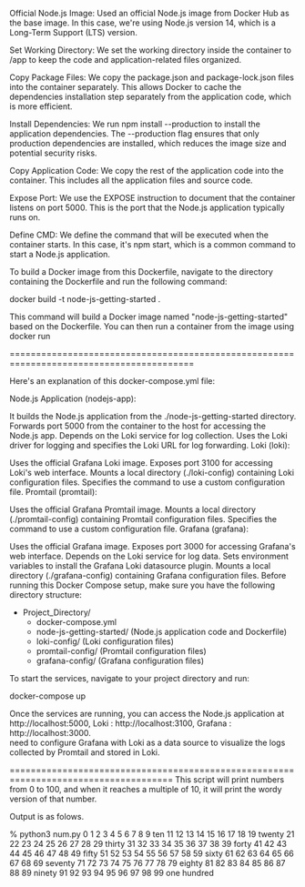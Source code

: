 Official Node.js Image: Used an official Node.js image from Docker Hub as the base image. In this case, we're using Node.js version 14, which is a Long-Term Support (LTS) version.

Set Working Directory: We set the working directory inside the container to /app to keep the code and application-related files organized.

Copy Package Files: We copy the package.json and package-lock.json files into the container separately. This allows Docker to cache the dependencies installation step separately from the application code, which is more efficient.

Install Dependencies: We run npm install --production to install the application dependencies. The --production flag ensures that only production dependencies are installed, which reduces the image size and potential security risks.

Copy Application Code: We copy the rest of the application code into the container. This includes all the application files and source code.

Expose Port: We use the EXPOSE instruction to document that the container listens on port 5000. This is the port that the Node.js application typically runs on.

Define CMD: We define the command that will be executed when the container starts. In this case, it's npm start, which is a common command to start a Node.js application.

To build a Docker image from this Dockerfile, navigate to the directory containing the Dockerfile and run the following command:

docker build -t node-js-getting-started .

This command will build a Docker image named "node-js-getting-started" based on the Dockerfile. You can then run a container from the image using docker run

=========================================================================================

Here's an explanation of this docker-compose.yml file:

Node.js Application (nodejs-app):

It builds the Node.js application from the ./node-js-getting-started directory.
Forwards port 5000 from the container to the host for accessing the Node.js app.
Depends on the Loki service for log collection.
Uses the Loki driver for logging and specifies the Loki URL for log forwarding.
Loki (loki):

Uses the official Grafana Loki image.
Exposes port 3100 for accessing Loki's web interface.
Mounts a local directory (./loki-config) containing Loki configuration files.
Specifies the command to use a custom configuration file.
Promtail (promtail):

Uses the official Grafana Promtail image.
Mounts a local directory (./promtail-config) containing Promtail configuration files.
Specifies the command to use a custom configuration file.
Grafana (grafana):

Uses the official Grafana image.
Exposes port 3000 for accessing Grafana's web interface.
Depends on the Loki service for log data.
Sets environment variables to install the Grafana Loki datasource plugin.
Mounts a local directory (./grafana-config) containing Grafana configuration files.
Before running this Docker Compose setup, make sure you have the following directory structure:

- Project_Directory/
  - docker-compose.yml
  - node-js-getting-started/ (Node.js application code and Dockerfile)
  - loki-config/ (Loki configuration files)
  - promtail-config/ (Promtail configuration files)
  - grafana-config/ (Grafana configuration files)

To start the services, navigate to your project directory and run:


docker-compose up

Once the services are running, you can access the Node.js application at 
http://localhost:5000, 
Loki : http://localhost:3100, 
Grafana : http://localhost:3000.  
need to configure Grafana with Loki as a data source to visualize the logs collected by Promtail and stored in Loki.

=====================================================================================
This script will print numbers from 0 to 100, and when it reaches a multiple of 10, it will print the wordy version of that number.

Output is as folows.

 % python3 num.py
0
1
2
3
4
5
6
7
8
9
ten
11
12
13
14
15
16
17
18
19
twenty
21
22
23
24
25
26
27
28
29
thirty
31
32
33
34
35
36
37
38
39
forty
41
42
43
44
45
46
47
48
49
fifty
51
52
53
54
55
56
57
58
59
sixty
61
62
63
64
65
66
67
68
69
seventy
71
72
73
74
75
76
77
78
79
eighty
81
82
83
84
85
86
87
88
89
ninety
91
92
93
94
95
96
97
98
99
one hundred















